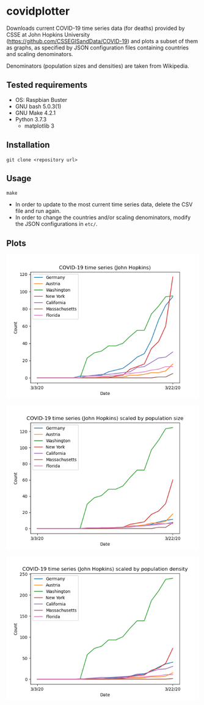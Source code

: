 # covidplotter

Downloads current COVID-19 time series data (for deaths) provided by CSSE at John Hopkins University (<https://github.com/CSSEGISandData/COVID-19>) and plots a subset of them as graphs, as specified by JSON configuration files containing countries and scaling denominators.

Denominators (population sizes and densities) are taken from Wikipedia.

## Tested requirements

- OS: Raspbian Buster
- GNU bash 5.0.3(1)
- GNU Make 4.2.1
- Python 3.7.3
    - matplotlib 3

## Installation

```
git clone <repository url>
```

## Usage

```
make
```

- In order to update to the most current time series data, delete the CSV file and run again.
- In order to change the countries and/or scaling denominators, modify the JSON configurations in `etc/`.

## Plots

![Time Series COVID-19 deaths (Germany, Austria, US)](time_series_19-covid-Deaths.png)

![Time Series COVID-19 deaths (Germany, Austria, US) scaled by population](time_series_19-covid-Deaths.@population.png)

![Time Series COVID-19 deaths (Germany, Austria, US) scaled by density](time_series_19-covid-Deaths.@density.png)
